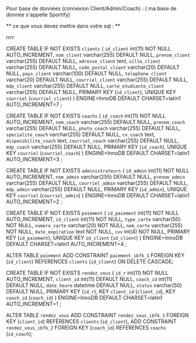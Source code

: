 Pour base de données (connexion Client/Admin/Coach) : 
( ma base de donnée s'appelle Sportify)

** ce que vous devez mettre dans votre sql : **

rrrr

CREATE TABLE IF NOT EXISTS `clients` (
  `id_client` int(11) NOT NULL AUTO_INCREMENT,
  `nom_client` varchar(255) DEFAULT NULL,
  `prenom_client` varchar(255) DEFAULT NULL,
  `adresse_client` text,
  `ville_client` varchar(255) DEFAULT NULL,
  `code_postal_client` varchar(20) DEFAULT NULL,
  `pays_client` varchar(100) DEFAULT NULL,
  `telephone_client` varchar(20) DEFAULT NULL,
  `courriel_client` varchar(255) DEFAULT NULL,
  `mdp_client` varchar(255) DEFAULT NULL,
  `carte_etudiante_client` varchar(255) DEFAULT NULL,
  PRIMARY KEY (`id_client`),
  UNIQUE KEY `courriel` (`courriel_client`)
) ENGINE=InnoDB  DEFAULT CHARSET=latin1 AUTO_INCREMENT=7 ;




CREATE TABLE IF NOT EXISTS `coachs` (
  `id_coach` int(11) NOT NULL AUTO_INCREMENT,
  `nom_coach` varchar(255) DEFAULT NULL,
  `prenom_coach` varchar(255) DEFAULT NULL,
  `photo_coach` varchar(255) DEFAULT NULL,
  `specialite_coach` varchar(255) DEFAULT NULL,
  `cv_coach` text,
  `disponibilite_coach` text,
  `courriel_coach` varchar(255) DEFAULT NULL,
  `mdp_coach` varchar(255) DEFAULT NULL,
  PRIMARY KEY (`id_coach`),
  UNIQUE KEY `courriel` (`courriel_coach`)
) ENGINE=InnoDB  DEFAULT CHARSET=latin1 AUTO_INCREMENT=3 ;




CREATE TABLE IF NOT EXISTS `administrateurs` (
  `id_admin` int(11) NOT NULL AUTO_INCREMENT,
  `nom_admin` varchar(255) DEFAULT NULL,
  `prenom_admin` varchar(255) DEFAULT NULL,
  `courriel_admin` varchar(255) DEFAULT NULL,
  `mdp_admin` varchar(255) DEFAULT NULL,
  PRIMARY KEY (`id_admin`),
  UNIQUE KEY `courriel` (`courriel_admin`)
) ENGINE=InnoDB  DEFAULT CHARSET=latin1 AUTO_INCREMENT=2 ;



CREATE TABLE IF NOT EXISTS `paiement` (
  `id_paiement` int(11) NOT NULL AUTO_INCREMENT,
  `id_client` int(11) NOT NULL,
  `type_carte` varchar(50) NOT NULL,
  `numero_carte` varchar(20) NOT NULL,
  `nom_carte` varchar(255) NOT NULL,
  `date_expiration` text NOT NULL,
  `cvv` int(4) NOT NULL,
  PRIMARY KEY (`id_paiement`),
  UNIQUE KEY `id_client` (`id_client`)
) ENGINE=InnoDB  DEFAULT CHARSET=latin1 AUTO_INCREMENT=4 ;




ALTER TABLE `paiement`
  ADD CONSTRAINT `paiement_ibfk_1` FOREIGN KEY (`id_client`) REFERENCES `clients` (`id_client`) ON DELETE CASCADE;



CREATE TABLE IF NOT EXISTS `rendez_vous` (
  `id_r` int(11) NOT NULL AUTO_INCREMENT,
  `client_id` int(11) DEFAULT NULL,
  `coach_id` int(11) DEFAULT NULL,
  `date_heure` datetime DEFAULT NULL,
  `status` varchar(50) DEFAULT NULL,
  PRIMARY KEY (`id_r`),
  KEY `client_id` (`client_id`),
  KEY `coach_id` (`coach_id`)
) ENGINE=InnoDB DEFAULT CHARSET=latin1 AUTO_INCREMENT=1 ;



ALTER TABLE `rendez_vous`
  ADD CONSTRAINT `rendez_vous_ibfk_1` FOREIGN KEY (`client_id`) REFERENCES `clients` (`id_client`),
  ADD CONSTRAINT `rendez_vous_ibfk_2` FOREIGN KEY (`coach_id`) REFERENCES `coachs` (`id_coach`);



